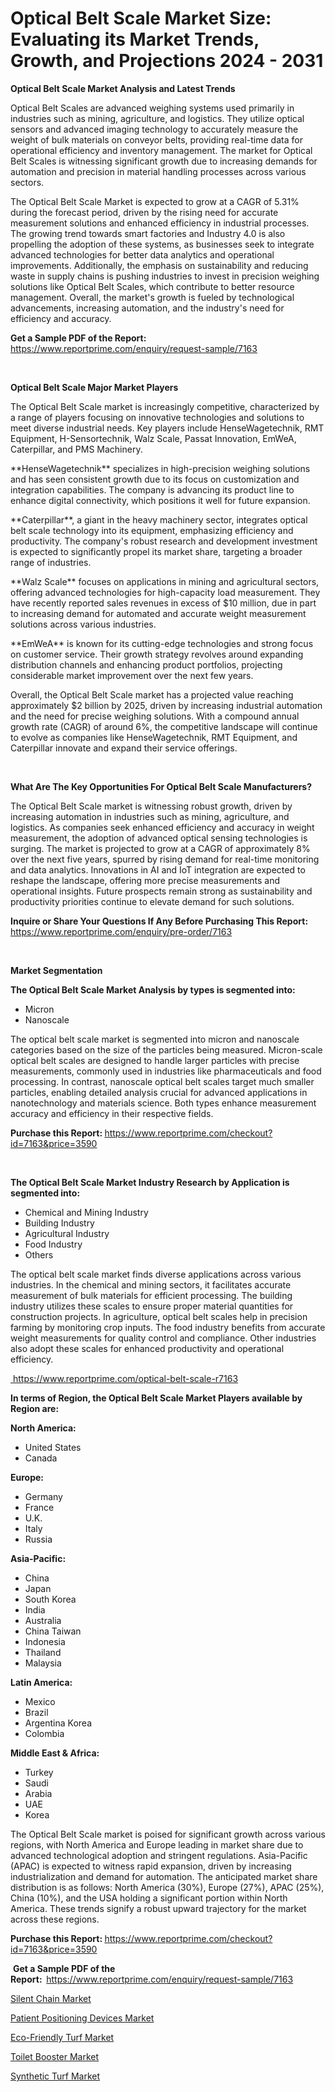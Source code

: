 <p><h1>Optical Belt Scale Market Size: Evaluating its Market Trends, Growth, and Projections 2024 - 2031</h1></p><p><strong>Optical Belt Scale Market Analysis and Latest Trends</strong></p>
<p><p>Optical Belt Scales are advanced weighing systems used primarily in industries such as mining, agriculture, and logistics. They utilize optical sensors and advanced imaging technology to accurately measure the weight of bulk materials on conveyor belts, providing real-time data for operational efficiency and inventory management. The market for Optical Belt Scales is witnessing significant growth due to increasing demands for automation and precision in material handling processes across various sectors.</p><p>The Optical Belt Scale Market is expected to grow at a CAGR of 5.31% during the forecast period, driven by the rising need for accurate measurement solutions and enhanced efficiency in industrial processes. The growing trend towards smart factories and Industry 4.0 is also propelling the adoption of these systems, as businesses seek to integrate advanced technologies for better data analytics and operational improvements. Additionally, the emphasis on sustainability and reducing waste in supply chains is pushing industries to invest in precision weighing solutions like Optical Belt Scales, which contribute to better resource management. Overall, the market's growth is fueled by technological advancements, increasing automation, and the industry's need for efficiency and accuracy.</p></p>
<p><strong>Get a Sample PDF of the Report:&nbsp;</strong> <a href="https://www.reportprime.com/enquiry/request-sample/7163">https://www.reportprime.com/enquiry/request-sample/7163</a></p>
<p>&nbsp;</p>
<p><strong>Optical Belt Scale Major Market Players</strong></p>
<p><p>The Optical Belt Scale market is increasingly competitive, characterized by a range of players focusing on innovative technologies and solutions to meet diverse industrial needs. Key players include HenseWagetechnik, RMT Equipment, H-Sensortechnik, Walz Scale, Passat Innovation, EmWeA, Caterpillar, and PMS Machinery.</p><p>**HenseWagetechnik** specializes in high-precision weighing solutions and has seen consistent growth due to its focus on customization and integration capabilities. The company is advancing its product line to enhance digital connectivity, which positions it well for future expansion.</p><p>**Caterpillar**, a giant in the heavy machinery sector, integrates optical belt scale technology into its equipment, emphasizing efficiency and productivity. The company's robust research and development investment is expected to significantly propel its market share, targeting a broader range of industries.</p><p>**Walz Scale** focuses on applications in mining and agricultural sectors, offering advanced technologies for high-capacity load measurement. They have recently reported sales revenues in excess of $10 million, due in part to increasing demand for automated and accurate weight measurement solutions across various industries.</p><p>**EmWeA** is known for its cutting-edge technologies and strong focus on customer service. Their growth strategy revolves around expanding distribution channels and enhancing product portfolios, projecting considerable market improvement over the next few years.</p><p>Overall, the Optical Belt Scale market has a projected value reaching approximately $2 billion by 2025, driven by increasing industrial automation and the need for precise weighing solutions. With a compound annual growth rate (CAGR) of around 6%, the competitive landscape will continue to evolve as companies like HenseWagetechnik, RMT Equipment, and Caterpillar innovate and expand their service offerings.</p></p>
<p>&nbsp;</p>
<p><strong>What Are The Key Opportunities For Optical Belt Scale Manufacturers?</strong></p>
<p><p>The Optical Belt Scale market is witnessing robust growth, driven by increasing automation in industries such as mining, agriculture, and logistics. As companies seek enhanced efficiency and accuracy in weight measurement, the adoption of advanced optical sensing technologies is surging. The market is projected to grow at a CAGR of approximately 8% over the next five years, spurred by rising demand for real-time monitoring and data analytics. Innovations in AI and IoT integration are expected to reshape the landscape, offering more precise measurements and operational insights. Future prospects remain strong as sustainability and productivity priorities continue to elevate demand for such solutions.</p></p>
<p><strong>Inquire or Share Your Questions If Any Before Purchasing This Report:</strong> <a href="https://www.reportprime.com/enquiry/pre-order/7163">https://www.reportprime.com/enquiry/pre-order/7163</a></p>
<p>&nbsp;</p>
<p><strong>Market Segmentation</strong></p>
<p><strong>The Optical Belt Scale Market Analysis by types is segmented into:</strong></p>
<p><ul><li>Micron</li><li>Nanoscale</li></ul></p>
<p><p>The optical belt scale market is segmented into micron and nanoscale categories based on the size of the particles being measured. Micron-scale optical belt scales are designed to handle larger particles with precise measurements, commonly used in industries like pharmaceuticals and food processing. In contrast, nanoscale optical belt scales target much smaller particles, enabling detailed analysis crucial for advanced applications in nanotechnology and materials science. Both types enhance measurement accuracy and efficiency in their respective fields.</p></p>
<p><strong>Purchase this Report:&nbsp;</strong><a href="https://www.reportprime.com/checkout?id=7163&price=3590">https://www.reportprime.com/checkout?id=7163&price=3590</a></p>
<p>&nbsp;</p>
<p><strong>The Optical Belt Scale Market Industry Research by Application is segmented into:</strong></p>
<p><ul><li>Chemical and Mining Industry</li><li>Building Industry</li><li>Agricultural Industry</li><li>Food Industry</li><li>Others</li></ul></p>
<p><p>The optical belt scale market finds diverse applications across various industries. In the chemical and mining sectors, it facilitates accurate measurement of bulk materials for efficient processing. The building industry utilizes these scales to ensure proper material quantities for construction projects. In agriculture, optical belt scales help in precision farming by monitoring crop inputs. The food industry benefits from accurate weight measurements for quality control and compliance. Other industries also adopt these scales for enhanced productivity and operational efficiency.</p></p>
<p><a href="https://www.reportprime.com/optical-belt-scale-r7163">&nbsp;https://www.reportprime.com/optical-belt-scale-r7163</a></p>
<p><strong>In terms of Region, the Optical Belt Scale Market Players available by Region are:</strong></p>
<p>
    <p> <strong> North America: </strong>
        <ul>
            <li>United States</li>
            <li>Canada</li>
        </ul>
        </p> 
    <p> <strong> Europe: </strong>
        <ul>
            <li>Germany</li>
            <li>France</li>
            <li>U.K.</li>
            <li>Italy</li>
            <li>Russia</li>
        </ul>
        </p> 
    <p> <strong> Asia-Pacific: </strong>
        <ul>
            <li>China</li>
            <li>Japan</li>
            <li>South Korea</li>
            <li>India</li>
            <li>Australia</li>
            <li>China Taiwan</li>
            <li>Indonesia</li>
            <li>Thailand</li>
            <li>Malaysia</li>
        </ul>
        </p> 
    <p> <strong> Latin America: </strong>
        <ul>
            <li>Mexico</li>
            <li>Brazil</li>
            <li>Argentina Korea</li>
            <li>Colombia</li>
        </ul>
        </p> 
    <p> <strong> Middle East & Africa: </strong>
        <ul>
            <li>Turkey</li>
            <li>Saudi</li>
            <li>Arabia</li>
            <li>UAE</li>
            <li>Korea</li>
        </ul>
    </p>
    </p>
<p><p>The Optical Belt Scale market is poised for significant growth across various regions, with North America and Europe leading in market share due to advanced technological adoption and stringent regulations. Asia-Pacific (APAC) is expected to witness rapid expansion, driven by increasing industrialization and demand for automation. The anticipated market share distribution is as follows: North America (30%), Europe (27%), APAC (25%), China (10%), and the USA holding a significant portion within North America. These trends signify a robust upward trajectory for the market across these regions.</p></p>
<p><strong>Purchase this Report: </strong><a href="https://www.reportprime.com/checkout?id=7163&price=3590">https://www.reportprime.com/checkout?id=7163&price=3590</a></p>
<p>&nbsp;<strong>Get a Sample PDF of the Report:&nbsp;&nbsp;</strong><a href="https://www.reportprime.com/enquiry/request-sample/7163">https://www.reportprime.com/enquiry/request-sample/7163</a></p>
<p><strong></strong></p>
<p><p><a href="https://www.linkedin.com/pulse/charting-future-comprehensive-analysis-global-silent-chain-zj0ff?trackingId=HlD4Pn93SHy99LjSaTEEyA%3D%3D">Silent Chain Market</a></p><p><a href="https://www.linkedin.com/pulse/patient-positioning-devices-market-research-report-includes-hrcef?trackingId=jgDDL%2FqJSsWYG%2Bwa%2BIQktQ%3D%3D">Patient Positioning Devices Market</a></p><p><a href="https://issuu.com/reportprime-2/docs/eco-friendly-turf-market-size-2030._35714037b90fee">Eco-Friendly Turf Market</a></p><p><a href="https://medium.com/@janetvalentinh15/global-toilet-booster-market-size-is-expected-to-reach-at-a-cagr-of-11-4-260eee6bea8f">Toilet Booster Market</a></p><p><a href="https://issuu.com/reportprime-2/docs/synthetic-turf-market-size-2030.ppt_448494ad050733">Synthetic Turf Market</a></p></p>